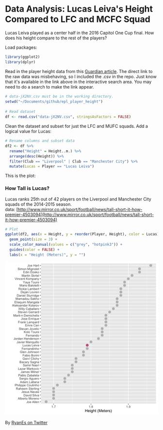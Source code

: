 
# Data Analysis: Lucas Leiva's Height Compared to LFC and MCFC Squad

Lucas Leiva played as a center half in the 2016 Capitol One Cup final. How does 
his height compare to the rest of the players?

Load packages:

```r
library(ggplot2)
library(dplyr)
```

Read in the player height data from this [Guardian article](http://www.mirror.co.uk/sport/football/news/tall-short-it-how-premier-4503094). The direct link to the raw data was misbehaving, so I included the .csv in
the repo. Just know that it's available in the link above in the interactive
search area. You may need to do a search to make the link appear.


```r
# data-jX2NV.csv must be in the working directory.
setwd("~/Documents/github/epl_player_height")

# Read dataset
df <- read.csv("data-jX2NV.csv", stringsAsFactors = FALSE)
```

Clean the dataset and subset for just the LFC and MUFC squads. Add a logical 
value for Lucas:


```r
# Rename columns and subset data
df2 <- df %>%
  rename("Height" = Height..m.) %>%
  arrange(desc(Height)) %>%
  filter(Club == "Liverpool" | Club == "Manchester City") %>%
  mutate(Lucas = Player == "Lucas Leiva")
```
  
This is the plot:

### How Tall is Lucas?
Lucas ranks 25th out of 42 players on the Liverpool and Manchester City squads of the 2014-2015 season.  
data: [http://www.mirror.co.uk/sport/football/news/tall-short-it-how-premier-4503094](http://www.mirror.co.uk/sport/football/news/tall-short-it-how-premier-4503094)


```r
# Plot
ggplot(df2, aes(x = Height, y = reorder(Player, Height), color = Lucas)) +
  geom_point(size = 3) +
  scale_color_manual(values = c("grey", "hotpink3")) +
  guides(color = FALSE) +
  labs(x = "Height (Meters)", y = "")
```

![](lucas_height_files/figure-html/unnamed-chunk-4-1.png)

By [RyanEs on Twitter](https://twitter.com/RyanEs)
